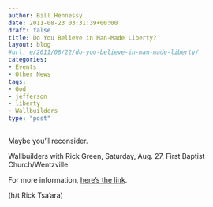```yaml
---
author: Bill Hennessy
date: 2011-08-23 03:31:39+00:00
draft: false
title: Do You Believe in Man-Made Liberty?
layout: blog
#url: e/2011/08/22/do-you-believe-in-man-made-liberty/
categories:
- Events
- Other News
tags:
- God
- jefferson
- liberty
- Wallbuilders
type: "post"
---
```


Maybe you’ll reconsider.



Wallbuilders with Rick Green, Saturday, Aug. 27, First Baptist Church/Wentzville



For more information, [here’s the link](https://www.fbcwentzville.com/WallbuildersLive/).

(h/t Rick Tsa’ara)
